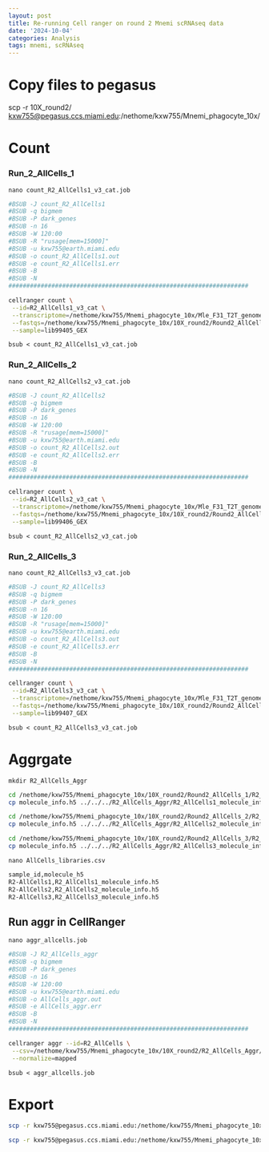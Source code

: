 ```yaml
---
layout: post
title: Re-running Cell ranger on round 2 Mnemi scRNAseq data
date: '2024-10-04'
categories: Analysis
tags: mnemi, scRNAseq
---
```


# Copy files to pegasus

scp -r 10X_round2/ kxw755@pegasus.ccs.miami.edu:/nethome/kxw755/Mnemi_phagocyte_10x/

# Count 

### Run_2_AllCells_1

`nano count_R2_AllCells1_v3_cat.job`

```bash
#BSUB -J count_R2_AllCells1
#BSUB -q bigmem
#BSUB -P dark_genes
#BSUB -n 16
#BSUB -W 120:00
#BSUB -R "rusage[mem=15000]"
#BSUB -u kxw755@earth.miami.edu
#BSUB -o count_R2_AllCells1.out
#BSUB -e count_R2_AllCells1.err
#BSUB -B
#BSUB -N
###################################################################

cellranger count \
 --id=R2_AllCells1_v3_cat \
 --transcriptome=/nethome/kxw755/Mnemi_phagocyte_10x/Mle_F31_T2T_genome/mnemi_v3_cat \
 --fastqs=/nethome/kxw755/Mnemi_phagocyte_10x/10X_round2/Round2_AllCells_1 \
 --sample=lib99405_GEX
```

`bsub < count_R2_AllCells1_v3_cat.job`


### Run_2_AllCells_2

`nano count_R2_AllCells2_v3_cat.job`

```bash
#BSUB -J count_R2_AllCells2
#BSUB -q bigmem
#BSUB -P dark_genes
#BSUB -n 16
#BSUB -W 120:00
#BSUB -R "rusage[mem=15000]"
#BSUB -u kxw755@earth.miami.edu
#BSUB -o count_R2_AllCells2.out
#BSUB -e count_R2_AllCells2.err
#BSUB -B
#BSUB -N
###################################################################

cellranger count \
 --id=R2_AllCells2_v3_cat \
 --transcriptome=/nethome/kxw755/Mnemi_phagocyte_10x/Mle_F31_T2T_genome/mnemi_v3_cat \
 --fastqs=/nethome/kxw755/Mnemi_phagocyte_10x/10X_round2/Round2_AllCells_2 \
 --sample=lib99406_GEX
```

`bsub < count_R2_AllCells2_v3_cat.job`

### Run_2_AllCells_3

`nano count_R2_AllCells3_v3_cat.job`

```bash
#BSUB -J count_R2_AllCells3
#BSUB -q bigmem
#BSUB -P dark_genes
#BSUB -n 16
#BSUB -W 120:00
#BSUB -R "rusage[mem=15000]"
#BSUB -u kxw755@earth.miami.edu
#BSUB -o count_R2_AllCells3.out
#BSUB -e count_R2_AllCells3.err
#BSUB -B
#BSUB -N
###################################################################

cellranger count \
 --id=R2_AllCells3_v3_cat \
 --transcriptome=/nethome/kxw755/Mnemi_phagocyte_10x/Mle_F31_T2T_genome/mnemi_v3_cat \
 --fastqs=/nethome/kxw755/Mnemi_phagocyte_10x/10X_round2/Round2_AllCells_3 \
 --sample=lib99407_GEX
```

`bsub < count_R2_AllCells3_v3_cat.job`


# Aggrgate

`mkdir R2_AllCells_Aggr`

```bash
cd /nethome/kxw755/Mnemi_phagocyte_10x/10X_round2/Round2_AllCells_1/R2_AllCells1_v3_cat/outs
cp molecule_info.h5 ../../../R2_AllCells_Aggr/R2_AllCells1_molecule_info.h5

cd /nethome/kxw755/Mnemi_phagocyte_10x/10X_round2/Round2_AllCells_2/R2_AllCells2_v3_cat/outs
cp molecule_info.h5 ../../../R2_AllCells_Aggr/R2_AllCells2_molecule_info.h5

cd /nethome/kxw755/Mnemi_phagocyte_10x/10X_round2/Round2_AllCells_3/R2_AllCells3_v3_cat/outs
cp molecule_info.h5 ../../../R2_AllCells_Aggr/R2_AllCells3_molecule_info.h5
```

`nano AllCells_libraries.csv`

```bash
sample_id,molecule_h5
R2-AllCells1,R2_AllCells1_molecule_info.h5
R2-AllCells2,R2_AllCells2_molecule_info.h5
R2-AllCells3,R2_AllCells3_molecule_info.h5
```

## Run aggr in CellRanger

`nano aggr_allcells.job`

```bash
#BSUB -J R2_AllCells_aggr
#BSUB -q bigmem
#BSUB -P dark_genes
#BSUB -n 16
#BSUB -W 120:00
#BSUB -u kxw755@earth.miami.edu
#BSUB -o AllCells_aggr.out
#BSUB -e AllCells_aggr.err
#BSUB -B
#BSUB -N
###################################################################

cellranger aggr --id=R2_AllCells \
 --csv=/nethome/kxw755/Mnemi_phagocyte_10x/10X_round2/R2_AllCells_Aggr/AllCells_libraries.csv \
 --normalize=mapped
```

`bsub < aggr_allcells.job`

# Export

```bash
scp -r kxw755@pegasus.ccs.miami.edu:/nethome/kxw755/Mnemi_phagocyte_10x/10X_round2/R2_AllCells_Aggr/R2_AllCells/outs/count/filtered_feature_bc_matrix.h5 R2_AllCells_ONLY_Aggr_filtered_feature_bc_matrix.h5

scp -r kxw755@pegasus.ccs.miami.edu:/nethome/kxw755/Mnemi_phagocyte_10x/10X_round2/R2_AllCells_Aggr/R2_AllCells/outs/web_summary.html R2_AllCells_ONLY_Aggr_web_summary.html
```